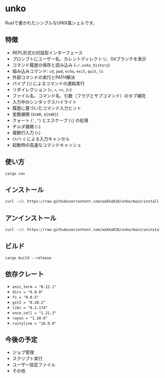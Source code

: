 # unko

Rustで書かれたシンプルなUNIX風シェルです。

## 特徴
- REPL形式の対話型インターフェース
- プロンプトにユーザー名、カレントディレクトリ、Gitブランチを表示
- コマンド履歴の保存と読み込み (`~/.unko_history`)
- 組み込みコマンド: `cd`, `pwd`, `echo`, `exit`, `quit`, `ls`
- 外部コマンドの実行とPATH解決
- パイプ (`|`) によるコマンドの連結実行
- リダイレクション (`<`, `>`, `>>`, `2>`)
- ファイル名、コマンド名、引数（フラグとサブコマンド）のタブ補完
- 入力中のシンタックスハイライト
- 履歴に基づいたコマンド入力ヒント
- 変数展開 (`$VAR`, `${VAR}`)
- クォート (`'`, `"`) とエスケープ (`\`) の処理
- チルダ展開 (`~`)
- 複数行入力 (`\`)
- `Ctrl-C` による入力キャンセル
- 起動時の高速なコマンドキャッシュ

## 使い方

```
cargo run
```

## インストール

```bash
curl -sSL https://raw.githubusercontent.com/wakka810/unko/main/install.sh | bash
```

## アンインストール

```bash
curl -sSL https://raw.githubusercontent.com/wakka810/unko/main/uninstall.sh | bash
```

## ビルド

```
cargo build --release
```

## 依存クレート
- `ansi_term = "0.12.1"`
- `dirs = "6.0.0"`
- `fs = "0.0.5"`
- `git2 = "0.20.2"`
- `libc = "0.2.174"`
- `once_cell = "1.21.3"`
- `rayon = "1.10.0"`
- `rustyline = "16.0.0"`

## 今後の予定

- ジョブ管理
- スクリプト実行
- ユーザー設定ファイル
- その他
